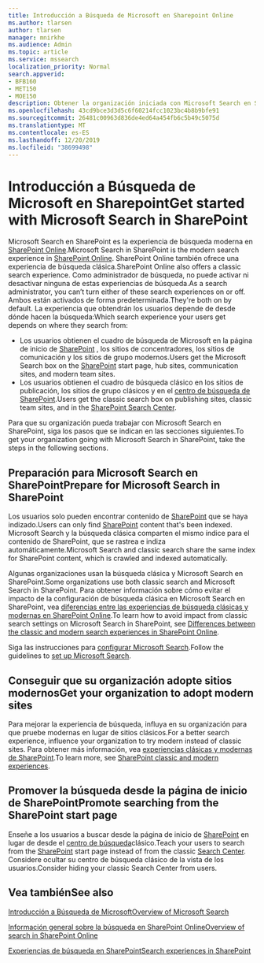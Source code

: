```yaml
---
title: Introducción a Búsqueda de Microsoft en Sharepoint Online
ms.author: tlarsen
author: tlarsen
manager: mnirkhe
ms.audience: Admin
ms.topic: article
ms.service: mssearch
localization_priority: Normal
search.appverid:
- BFB160
- MET150
- MOE150
description: Obtener la organización iniciada con Microsoft Search en SharePoint Online
ms.openlocfilehash: 43cd9bce3d3d5c6f60214fcc1023bc4b8b9bfe91
ms.sourcegitcommit: 26481c00963d836de4ed64a454fb6c5b49c5075d
ms.translationtype: MT
ms.contentlocale: es-ES
ms.lasthandoff: 12/20/2019
ms.locfileid: "38699498"
---
```

# <a name="get-started-with-microsoft-search-in-sharepoint"></a><span data-ttu-id="99eb0-103">Introducción a Búsqueda de Microsoft en Sharepoint</span><span class="sxs-lookup"><span data-stu-id="99eb0-103">Get started with Microsoft Search in SharePoint</span></span>

<span data-ttu-id="99eb0-104">Microsoft Search en SharePoint es la experiencia de búsqueda moderna en [SharePoint Online](https://products.office.com/sharepoint/collaboration).</span><span class="sxs-lookup"><span data-stu-id="99eb0-104">Microsoft Search in SharePoint is the modern search experience in [SharePoint Online](https://products.office.com/sharepoint/collaboration).</span></span> <span data-ttu-id="99eb0-105">SharePoint Online también ofrece una experiencia de búsqueda clásica.</span><span class="sxs-lookup"><span data-stu-id="99eb0-105">SharePoint Online also offers a classic search experience.</span></span> <span data-ttu-id="99eb0-106">Como administrador de búsqueda, no puede activar ni desactivar ninguna de estas experiencias de búsqueda.</span><span class="sxs-lookup"><span data-stu-id="99eb0-106">As a search administrator, you can’t turn either of these search experiences on or off.</span></span> <span data-ttu-id="99eb0-107">Ambos están activados de forma predeterminada.</span><span class="sxs-lookup"><span data-stu-id="99eb0-107">They're both on by default.</span></span> <span data-ttu-id="99eb0-108">La experiencia que obtendrán los usuarios depende de desde dónde hacen la búsqueda:</span><span class="sxs-lookup"><span data-stu-id="99eb0-108">Which search experience your users get depends on where they search from:</span></span>

- <span data-ttu-id="99eb0-109">Los usuarios obtienen el cuadro de búsqueda de Microsoft en la página de inicio de [SharePoint](http://sharepoint.com/) , los sitios de concentradores, los sitios de comunicación y los sitios de grupo modernos.</span><span class="sxs-lookup"><span data-stu-id="99eb0-109">Users get the Microsoft Search box on the [SharePoint](http://sharepoint.com/) start page, hub sites, communication sites, and modern team sites.</span></span>
- <span data-ttu-id="99eb0-110">Los usuarios obtienen el cuadro de búsqueda clásico en los sitios de publicación, los sitios de grupo clásicos y en el [centro de búsqueda de SharePoint](https://docs.microsoft.com/sharepoint/manage-search-center).</span><span class="sxs-lookup"><span data-stu-id="99eb0-110">Users get the classic search box on publishing sites, classic team sites, and in the [SharePoint Search Center](https://docs.microsoft.com/sharepoint/manage-search-center).</span></span>

<span data-ttu-id="99eb0-111">Para que su organización pueda trabajar con Microsoft Search en SharePoint, siga los pasos que se indican en las secciones siguientes.</span><span class="sxs-lookup"><span data-stu-id="99eb0-111">To get your organization going with Microsoft Search in SharePoint, take the steps in the following sections.</span></span>

## <a name="prepare-for-microsoft-search-in-sharepoint"></a><span data-ttu-id="99eb0-112">Preparación para Microsoft Search en SharePoint</span><span class="sxs-lookup"><span data-stu-id="99eb0-112">Prepare for Microsoft Search in SharePoint</span></span>

<span data-ttu-id="99eb0-113">Los usuarios solo pueden encontrar contenido de [SharePoint](http://sharepoint.com/) que se haya indizado.</span><span class="sxs-lookup"><span data-stu-id="99eb0-113">Users can only find [SharePoint](http://sharepoint.com/) content that's been indexed.</span></span> <span data-ttu-id="99eb0-114">Microsoft Search y la búsqueda clásica comparten el mismo índice para el contenido de SharePoint, que se rastrea e indiza automáticamente.</span><span class="sxs-lookup"><span data-stu-id="99eb0-114">Microsoft Search and classic search share the same index for SharePoint content, which is crawled and indexed automatically.</span></span> 

<span data-ttu-id="99eb0-115">Algunas organizaciones usan la búsqueda clásica y Microsoft Search en SharePoint.</span><span class="sxs-lookup"><span data-stu-id="99eb0-115">Some organizations use both classic search and Microsoft Search in SharePoint.</span></span> <span data-ttu-id="99eb0-116">Para obtener información sobre cómo evitar el impacto de la configuración de búsqueda clásica en Microsoft Search en SharePoint, vea [diferencias entre las experiencias de búsqueda clásicas y modernas en SharePoint Online](https://docs.microsoft.com/sharepoint/differences-classic-modern-search).</span><span class="sxs-lookup"><span data-stu-id="99eb0-116">To learn how to avoid impact from classic search settings on Microsoft Search in SharePoint, see [Differences between the classic and modern search experiences in SharePoint Online](https://docs.microsoft.com/sharepoint/differences-classic-modern-search).</span></span>

<span data-ttu-id="99eb0-117">Siga las instrucciones para [configurar Microsoft Search](set-up-microsoft-search.md).</span><span class="sxs-lookup"><span data-stu-id="99eb0-117">Follow the guidelines to [set up Microsoft Search](set-up-microsoft-search.md).</span></span>


## <a name="get-your-organization-to-adopt-modern-sites"></a><span data-ttu-id="99eb0-118">Conseguir que su organización adopte sitios modernos</span><span class="sxs-lookup"><span data-stu-id="99eb0-118">Get your organization to adopt modern sites</span></span>

<span data-ttu-id="99eb0-119">Para mejorar la experiencia de búsqueda, influya en su organización para que pruebe modernas en lugar de sitios clásicos.</span><span class="sxs-lookup"><span data-stu-id="99eb0-119">For a better search experience, influence your organization to try modern instead of classic sites.</span></span> <span data-ttu-id="99eb0-120">Para obtener más información, vea [experiencias clásicas y modernas de SharePoint](https://support.office.com/article/SharePoint-classic-and-modern-experiences-5725c103-505d-4a6e-9350-300d3ec7d73f).</span><span class="sxs-lookup"><span data-stu-id="99eb0-120">To learn more, see [SharePoint classic and modern experiences](https://support.office.com/article/SharePoint-classic-and-modern-experiences-5725c103-505d-4a6e-9350-300d3ec7d73f).</span></span>

## <a name="promote-searching-from-the-sharepoint-start-page"></a><span data-ttu-id="99eb0-121">Promover la búsqueda desde la página de inicio de SharePoint</span><span class="sxs-lookup"><span data-stu-id="99eb0-121">Promote searching from the SharePoint start page</span></span>

<span data-ttu-id="99eb0-122">Enseñe a los usuarios a buscar desde la página de inicio de [SharePoint](http://sharepoint.com/) en lugar de desde el [centro de búsqueda](https://docs.microsoft.com/sharepoint/manage-search-center)clásico.</span><span class="sxs-lookup"><span data-stu-id="99eb0-122">Teach your users to search from the [SharePoint](http://sharepoint.com/) start page instead of from the classic [Search Center](https://docs.microsoft.com/sharepoint/manage-search-center).</span></span> <span data-ttu-id="99eb0-123">Considere ocultar su centro de búsqueda clásico de la vista de los usuarios.</span><span class="sxs-lookup"><span data-stu-id="99eb0-123">Consider hiding your classic Search Center from users.</span></span>

## <a name="see-also"></a><span data-ttu-id="99eb0-124">Vea también</span><span class="sxs-lookup"><span data-stu-id="99eb0-124">See also</span></span>
[<span data-ttu-id="99eb0-125">Introducción a Búsqueda de Microsoft</span><span class="sxs-lookup"><span data-stu-id="99eb0-125">Overview of Microsoft Search</span></span>](overview-microsoft-search.md)

[<span data-ttu-id="99eb0-126">Información general sobre la búsqueda en SharePoint Online</span><span class="sxs-lookup"><span data-stu-id="99eb0-126">Overview of search in SharePoint Online</span></span>](https://docs.microsoft.com/sharepoint/overview-of-search)

[<span data-ttu-id="99eb0-127">Experiencias de búsqueda en SharePoint</span><span class="sxs-lookup"><span data-stu-id="99eb0-127">Search experiences in SharePoint</span></span>](https://docs.microsoft.com/sharepoint/get-started-with-modern-search-experience)